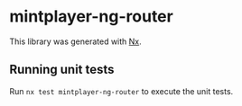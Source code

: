 # mintplayer-ng-router

This library was generated with [Nx](https://nx.dev).

## Running unit tests

Run `nx test mintplayer-ng-router` to execute the unit tests.
